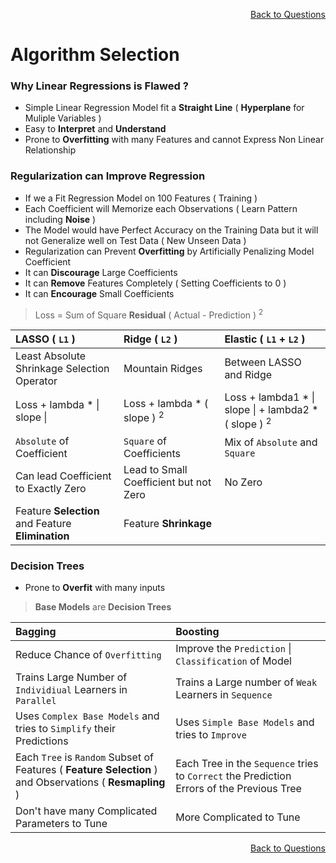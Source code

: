 <p align='right'><a align="right" href="https://github.com/KIRANKUMAR7296/Library/blob/main/Interview.md">Back to Questions</a></p>

# Algorithm Selection

### Why Linear Regressions is Flawed ?
- Simple Linear Regression Model fit a **Straight Line** ( **Hyperplane** for Muliple Variables ) 
- Easy to **Interpret** and **Understand**
- Prone to **Overfitting** with many Features and cannot Express Non Linear Relationship

### Regularization can Improve Regression
- If we a Fit Regression Model on 100 Features ( Training )
- Each Coefficient will Memorize each Observations ( Learn Pattern including **Noise** )
- The Model would have Perfect Accuracy on the Training Data but it will not Generalize well on Test Data ( New Unseen Data )
- Regularization can Prevent **Overfitting** by Artificially Penalizing Model Coefficient
- It can **Discourage** Large Coefficients
- It can **Remove** Features Completely ( Setting Coefficients to 0 )
- It can **Encourage** Small Coefficients

> Loss = Sum of Square **Residual** ( Actual - Prediction ) <sup>2</sup> 

LASSO ( `L1` ) | Ridge ( `L2` ) | Elastic ( `L1` + `L2` )
:--- | :--- | :---
Least Absolute Shrinkage Selection Operator | Mountain Ridges | Between LASSO and Ridge  
Loss + lambda * \| slope \| | Loss + lambda *  ( slope ) <sup>2</sup> | Loss + lambda1 * \| slope \| + lambda2 * ( slope ) <sup>2</sup>
`Absolute` of Coefficient | `Square` of Coefficients | Mix of `Absolute` and `Square`
Can lead Coefficient to Exactly Zero | Lead to Small Coefficient but not Zero | No Zero 
Feature **Selection** and Feature **Elimination** | Feature **Shrinkage**

### Decision Trees
- Prone to **Overfit** with many inputs

> **Base Models** are **Decision Trees**

Bagging | Boosting
:--- | :---
Reduce Chance of `Overfitting` | Improve the `Prediction` \| `Classification` of Model
Trains Large Number of `Individiual` Learners in `Parallel` | Trains a Large number of `Weak` Learners in `Sequence`
Uses `Complex Base Models` and tries to `Simplify` their Predictions | Uses `Simple Base Models` and tries to `Improve`
Each `Tree` is `Random` Subset of Features ( **Feature Selection** ) and Observations ( **Resmapling** ) | Each Tree in the `Sequence` tries to `Correct` the Prediction Errors of the Previous Tree 
Don't have many Complicated Parameters to Tune | More Complicated to Tune

<p align='right'><a align="right" href="https://github.com/KIRANKUMAR7296/Library/blob/main/Interview.md">Back to Questions</a></p>
